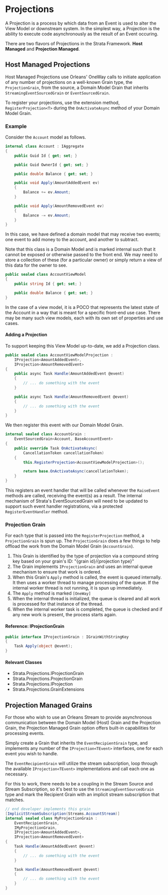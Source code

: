 # Projections

A Projection is a process by which data from an Event is used to alter the View Model or downstream system. In the simplest way, a Projection is the ability to execute code asynchronously as the result of an Event occuring.

There are two flavors of Projections in the Strata Framework. **Host Managed** and **Projection Managed**.

## Host Managed Projections

Host Managed Projections use Orleans' OneWay calls to initiate application of any number of projections on a well-known Grain type, the `ProjectionGrain`, from the source, a Domain Model Grain that inherits `StreamingEventSourcedGrain` or `EventSourcedGrain`.

To register your projections, use the extension method, `RegisterProjection<T>` during the `OnActivateAsync` method of your Domain Model Grain.

### Example

Consider the `Account` model as follows.

```csharp
internal class Account : IAggregate
{
    public Guid Id { get; set; }

    public Guid OwnerId { get; set; }

    public double Balance { get; set; }

    public void Apply(AmountAddedEvent ev)
    {
        Balance += ev.Amount;
    }

    public void Apply(AmountRemovedEvent ev)
    {
        Balance -= ev.Amount;
    }
}
```

In this case, we have defined a domain model that may receive two events; one event to add money to the account, and another to subtract.

Note that this class is a Domain Model and is marked internal such that it cannot be exposed or otherwise passed to the front end. We may need to store a collection of these (for a particular owner) or simply return a view of this data for the owner to see.

```csharp
public sealed class AccountViewModel
{
    public string Id { get; set; }

    public double Balance { get; set; }
}
```

In the case of a view model, it is a POCO that represents the latest state of the Account in a way that is meant for a specific front-end use case. There may be many such view models, each with its own set of properties and use cases.

#### Adding a Projection

To support keeping this View Model up-to-date, we add a Projection class.

```csharp
public sealed class AccountViewModelProjection :
    IProjection<AmountAddedEvent>,
    IProjection<AmountRemovedEvent>
{
    public async Task Handle(AmountAddedEvent @event)
    {
        // ... do something with the event
    }

    public async Task Handle(AmountRemovedEvent @event)
    {
        // ... do something with the event
    }
}
```

We then register this event with our Domain Model Grain.

```csharp
internal sealed class AccountGrain :
    EventSourcedGrain<Account, BaseAccountEvent>
{
    public override Task OnActivateAsync(
        CancellationToken cancellationToken)
    {
        this.RegisterProjection<AccountViewModelProjection>();

        return base.OnActivateAsync(cancellationToken);
    }
}
```

This registers an event handler that will be called whenever the `RaiseEvent` methods are called, receiving the event(s) as a result. The internal mechanism of Strata's EventSourcedGrain will need to be updated to support such event handler registrations, via a protected `RegisterEventHandler` method.

### Projection Grain

For each type that is passed into the `RegisterProjection` method, a `ProjectionGrain` is spun up. The `ProjectionGrain` does a few things to help offload the work from the Domain Model Grain (`AccountGrain`).

1. This Grain is identified by the type of projection via a compound string key based on your grain's ID: "{grain id}/{projection type}"
2. The Grain implements `IProjectionGrain` and uses an internal queue mechanism to ensure that work is ordered.
3. When this Grain's `Apply` method is called, the event is queued internally. It then uses a worker thread to manage processing of the queue. If the internal worker thread is not running, it is spun up immediately.
4. The `Apply` method is marked `[OneWay]`
5. When the internal thread is initialized, the queue is cleared and all work is processed for that instance of the thread.
6. When the internal worker task is completed, the queue is checked and if any new work is present, the process starts again.

#### Reference: IProjectionGrain

```csharp
public interface IProjectionGrain : IGrainWithStringKey
{
    Task Apply(object @event);
}
```

#### Relevant Classes

- Strata.Projections.IProjectionGrain
- Strata.Projections.ProjectionGrain
- Strata.Projections.IProjection<TEvent>
- Strata.Projections.GrainExtensions

## Projection Managed Grains

For those who wish to use an Orleans Stream to provide asynchronous communication between the Domain Model (Host) Grain and the Projection Grain, the Projection Managed Grain option offers built-in capabilities for processing events.

Simply create a Grain that inherits the `EventRecipientGrain` type, and implements any number of the `IProjection<TEvent>` interfaces, one for each event you wish to handle.

The `EventRecipientGrain` will utilize the stream subscription, loop through the available `IProjection<TEvent>` implementations and call each one as necessary.

For this to work, there needs to be a coupling in the Stream Source and Stream Subscription, so it's best to use the `StreamingEventSourcedGrain` type and mark the Recipient Grain with an implicit stream subscription that matches.

```csharp
// end developer implements this grain
[ImplicitStreamSubscription(Streams.AccountStream)]
internal sealed class MyProjectionGrain :
    EventRecipientGrain,
    IMyProjectionGrain,
    IProjection<AmountAddedEvent>,
    IProjection<AmountRemovedEvent>
{
    Task Handle(AmountAddedEvent @event)
    {
        // ... do something with the event
    }

    Task Handle(AmountRemovedEvent @event)
    {
        // ... do something with the event
    }
}
```
